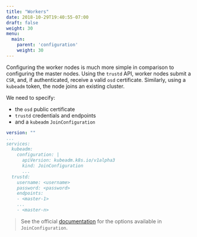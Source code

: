 ```yaml
---
title: "Workers"
date: 2018-10-29T19:40:55-07:00
draft: false
weight: 30
menu:
  main:
    parent: 'configuration'
    weight: 30
---
```


Configuring the worker nodes is much more simple in comparison to configuring the master nodes.
Using the `trustd` API, worker nodes submit a `CSR`, and, if authenticated, receive a valid `osd` certificate.
Similarly, using a `kubeadm` token, the node joins an existing cluster.

We need to specify:

- the `osd` public certificate
- `trustd` credentials and endpoints
- and a `kubeadm` `JoinConfiguration`

```yaml
version: ""
...
services:
  kubeadm:
    configuration: |
      apiVersion: kubeadm.k8s.io/v1alpha3
      kind: JoinConfiguration
      ...
  trustd:
    username: <username>
    password: <password>
    endpoints:
    - <master-1>
    ...
    - <master-n>
```

> See the official [documentation](https://kubernetes.io/docs/reference/setup-tools/kubeadm/kubeadm-join/) for the options available in `JoinConfiguration`.
